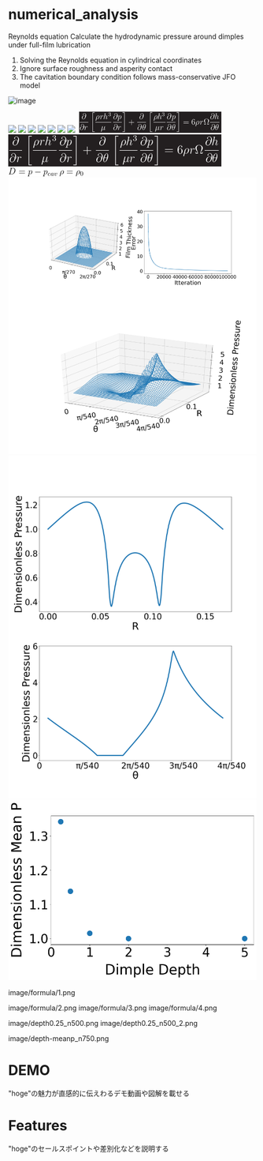 # numerical_analysis
Reynolds equation
Calculate the hydrodynamic pressure around dimples under full-film lubrication

1. Solving the Reynolds equation in cylindrical coordinates
2. Ignore surface roughness and asperity contact
3. The cavitation boundary condition follows mass-conservative JFO model

![image](https://user-images.githubusercontent.com/86471576/123514321-666d2200-d6cd-11eb-9198-843e61cfaa4e.png)

<img src = "https://latex.codecogs.com/gif.latex?F\frac{\partial}{\partial&space;r}\left&space;[&space;\frac{rh^3}{\mu}\frac{\partial&space;D}{\partial&space;r}&space;\right&space;]&space;&plus;&space;F\frac{\partial}{\partial&space;\theta}\left[\frac{h^3}{\mu&space;r}\frac{\partial&space;D}{\partial&space;\theta}&space;\right&space;]&space;=6&space;r&space;\Omega&space;\left[\frac{\partial&space;h}{\partial&space;\theta}&space;&plus;&space;(1-F)&space;\frac{\partial&space;hD}{\partial&space;\theta}&space;\right&space;]" />

<img src = "https://latex.codecogs.com/gif.latex?F=1"/>
<img src = "https://latex.codecogs.com/gif.latex?D=p-p_{cav}"/>
<img src = "https://latex.codecogs.com/gif.latex?\rho=\rho_0"/>

<img src = "https://latex.codecogs.com/gif.latex?F=0"/>
<img src = "https://latex.codecogs.com/gif.latex?D=\frac{\rho}{\rho_0}-1"/>
<img src = "https://latex.codecogs.com/gif.latex?p=p_{cav}"/>


<img src = "">
<img src = "image/formula/1.png">
<img src = "image/formula/2.png">
<img src = "image/formula/3.png">
<img src = "image/formula/4.png">
<img src = "image/depth0.25_n500.png">
<img src = "image/depth0.25_n500_2.png">
<img src = "image/depth-meanp_n750.png">

image/formula/1.png

image/formula/2.png
image/formula/3.png
image/formula/4.png

image/depth0.25_n500.png
image/depth0.25_n500_2.png

image/depth-meanp_n750.png


# DEMO

"hoge"の魅力が直感的に伝えわるデモ動画や図解を載せる

# Features

"hoge"のセールスポイントや差別化などを説明する
